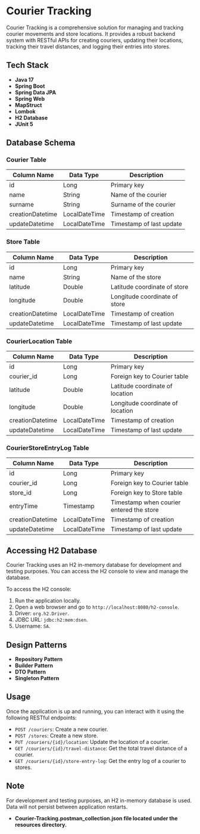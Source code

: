 # Courier Tracking

Courier Tracking is a comprehensive solution for managing and tracking courier movements and store locations. It provides a robust backend system with RESTful APIs for creating couriers, updating their locations, tracking their travel distances, and logging their entries into stores.

## Tech Stack
- **Java 17**
- **Spring Boot**
- **Spring Data JPA**
- **Spring Web**
- **MapStruct**
- **Lombok**
- **H2 Database**
- **JUnit 5**

## Database Schema

### Courier Table
| Column Name    | Data Type      | Description                     |
|----------------|----------------|---------------------------------|
| id             | Long           | Primary key                     |
| name           | String         | Name of the courier             |
| surname        | String         | Surname of the courier          |
| creationDatetime | LocalDateTime | Timestamp of creation           |
| updateDatetime | LocalDateTime | Timestamp of last update        |

### Store Table
| Column Name    | Data Type      | Description                      |
|----------------|----------------|----------------------------------|
| id             | Long           | Primary key                      |
| name           | String         | Name of the store                |
| latitude       | Double         | Latitude coordinate of store     |
| longitude      | Double         | Longitude coordinate of store    |
| creationDatetime | LocalDateTime | Timestamp of creation            |
| updateDatetime | LocalDateTime | Timestamp of last update         |

### CourierLocation Table
| Column Name    | Data Type      | Description                      |
|----------------|----------------|----------------------------------|
| id             | Long           | Primary key                      |
| courier_id     | Long           | Foreign key to Courier table     |
| latitude       | Double         | Latitude coordinate of location  |
| longitude      | Double         | Longitude coordinate of location |
| creationDatetime | LocalDateTime | Timestamp of creation            |
| updateDatetime | LocalDateTime | Timestamp of last update         |

### CourierStoreEntryLog Table
| Column Name    | Data Type      | Description                             |
|----------------|----------------|-----------------------------------------|
| id             | Long           | Primary key                             |
| courier_id     | Long           | Foreign key to Courier table            |
| store_id       | Long           | Foreign key to Store table              |
| entryTime      | Timestamp      | Timestamp when courier entered the store|
| creationDatetime | LocalDateTime | Timestamp of creation                   |
| updateDatetime | LocalDateTime | Timestamp of last update                |

## Accessing H2 Database

Courier Tracking uses an H2 in-memory database for development and testing purposes. You can access the H2 console to view and manage the database.

To access the H2 console:

1. Run the application locally.
2. Open a web browser and go to `http://localhost:8080/h2-console`.
3. Driver: `org.h2.Driver`.
4. JDBC URL: `jdbc:h2:mem:dsen`.
5. Username: `SA`.



## Design Patterns

- **Repository Pattern** 
- **Builder Pattern**
- **DTO Pattern**
- **Singleton Pattern**


## Usage

Once the application is up and running, you can interact with it using the following RESTful endpoints:

- `POST /couriers`: Create a new courier.
- `POST /stores`: Create a new store.
- `PUT /couriers/{id}/location`: Update the location of a courier.
- `GET /couriers/{id}/travel-distance`: Get the total travel distance of a courier.
- `GET /couriers/{id}/store-entry-log`: Get the entry log of a courier to stores.

## Note

For development and testing purposes, an H2 in-memory database is used. Data will not persist between application restarts.
* **Courier-Tracking.postman_collection.json file located under the resources directory.**
